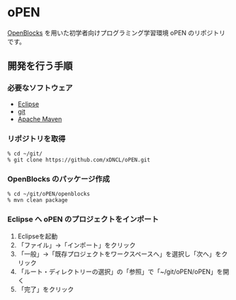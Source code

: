 # oPEN

[OpenBlocks][openblocks] を用いた初学者向けプログラミング学習環境 oPEN のリポジトリです。

## 開発を行う手順
### 必要なソフトウェア

* [Eclipse][eclipse]
* [git][git]
* [Apache Maven][maven]

### リポジトリを取得

```
% cd ~/git/
% git clone https://github.com/xDNCL/oPEN.git
```

### OpenBlocks のパッケージ作成

```
% cd ~/git/oPEN/openblocks
% mvn clean package
```

### Eclipse へ oPEN のプロジェクトをインポート

1. Eclipseを起動
2. 「ファイル」→「インポート」をクリック
3. 「一般」→「既存プロジェクトをワークスペースへ」を選択し「次へ」をクリック
4. 「ルート・ディレクトリーの選択」の「参照」で「~/git/oPEN/oPEN」を開く
5. 「完了」をクリック




[openblocks]: http://education.mit.edu/openblocks "OpenBlocks"
[eclipse]: http://eclipse.org/ "Eclipse"
[git]: http://git-scm.com/ "git"
[maven]: http://maven.apache.org/ "Apache Maven"